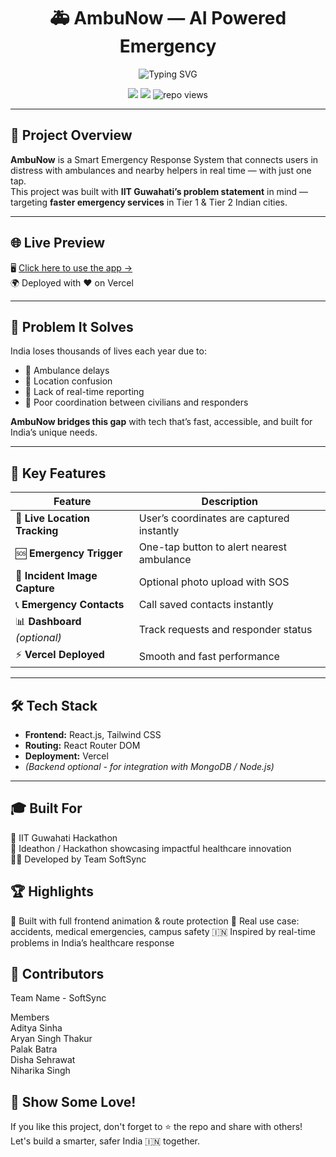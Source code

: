 <h1 align="center">🚑 AmbuNow — AI Powered Emergency</h1>

<p align="center">
  <img src="https://readme-typing-svg.herokuapp.com?font=Fira+Code&size=24&pause=1000&color=CC0033&center=true&vCenter=true&width=435&lines=Save+Lives+with+AmbuNow;Emergency+Support+in+a+Tap;Built+for+Smart+India;Made+for+IIT+Guwahati" alt="Typing SVG" />
</p>

<p align="center">
  <img src="https://img.shields.io/badge/Hosted_on-Vercel-000?style=for-the-badge&logo=vercel" />
  <img src="https://img.shields.io/github/stars/heyoaryan/AmbuNow?style=for-the-badge" />
  <img src="https://visitor-badge.laobi.icu/badge?page_id=heyoaryan.AmbuNow" alt="repo views" style="for-the-badge"/>


</p>

---

## 🎯 Project Overview

**AmbuNow** is a Smart Emergency Response System that connects users in distress with ambulances and nearby helpers in real time — with just one tap.  
This project was built with **IIT Guwahati’s problem statement** in mind — targeting **faster emergency services** in Tier 1 & Tier 2 Indian cities.

---

## 🌐 Live Preview

🖥️ [Click here to use the app →](https://ambunow.vercel.app/)  
🌍 Deployed with ❤️ on Vercel

---

## 🧠 Problem It Solves

India loses thousands of lives each year due to:
- 🚫 Ambulance delays  
- 🚫 Location confusion  
- 🚫 Lack of real-time reporting  
- 🚫 Poor coordination between civilians and responders  

**AmbuNow bridges this gap** with tech that’s fast, accessible, and built for India’s unique needs.

---

## 🚀 Key Features

| Feature                        | Description |
|-------------------------------|-------------|
| 📍 **Live Location Tracking** | User’s coordinates are captured instantly |
| 🆘 **Emergency Trigger**      | One-tap button to alert nearest ambulance |
| 📸 **Incident Image Capture** | Optional photo upload with SOS |
| 📞 **Emergency Contacts**     | Call saved contacts instantly |
| 📊 **Dashboard** *(optional)* | Track requests and responder status |
| ⚡ **Vercel Deployed**        | Smooth and fast performance |

---

## 🛠️ Tech Stack

- **Frontend:** React.js, Tailwind CSS  
- **Routing:** React Router DOM  
- **Deployment:** Vercel  
- *(Backend optional - for integration with MongoDB / Node.js)*

---

## 🎓 Built For
🚀 IIT Guwahati Hackathon<br>
🧠 Ideathon / Hackathon showcasing impactful healthcare innovation<br>
👨‍💻 Developed by Team SoftSync

## 🏆 Highlights
🧩 Built with full frontend animation & route protection
🎯 Real use case: accidents, medical emergencies, campus safety
🇮🇳 Inspired by real-time problems in India’s healthcare response

## 🤝 Contributors
Team Name - SoftSync

Members<br>
Aditya Sinha<br> 
Aryan Singh Thakur<br>
Palak Batra<br>
Disha Sehrawat<br>
Niharika Singh

## 🌟 Show Some Love!
If you like this project, don't forget to ⭐ the repo and share with others!<br>
Let's build a smarter, safer India 🇮🇳 together.
